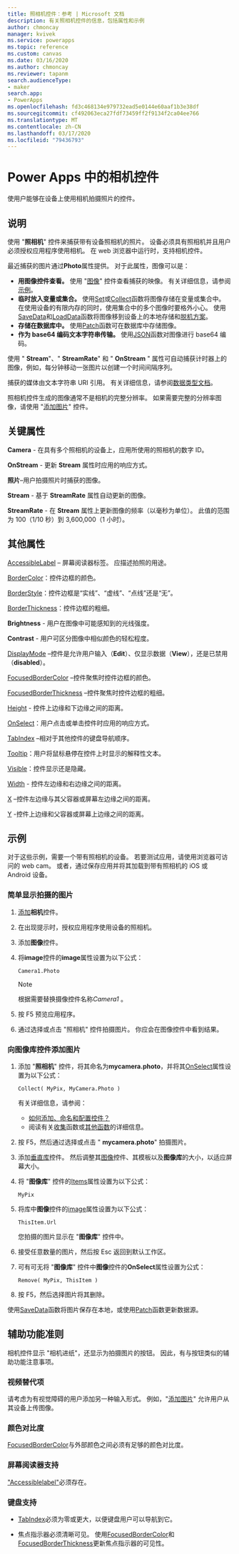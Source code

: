 ```yaml
---
title: 照相机控件：参考 | Microsoft 文档
description: 有关照相机控件的信息，包括属性和示例
author: chmoncay
manager: kvivek
ms.service: powerapps
ms.topic: reference
ms.custom: canvas
ms.date: 03/16/2020
ms.author: chmoncay
ms.reviewer: tapanm
search.audienceType:
- maker
search.app:
- PowerApps
ms.openlocfilehash: fd3c468134e979732ead5e0144e60aaf1b3e38df
ms.sourcegitcommit: cf492063eca27fdf73459ff2f9134f2ca04ee766
ms.translationtype: MT
ms.contentlocale: zh-CN
ms.lasthandoff: 03/17/2020
ms.locfileid: "79436793"
---
```

# <a name="camera-control-in-power-apps"></a>Power Apps 中的相机控件

使用户能够在设备上使用相机拍摄照片的控件。

## <a name="description"></a>说明

使用 "**照相机**" 控件来捕获带有设备照相机的照片。  设备必须具有照相机并且用户必须授权应用程序使用相机。 在 web 浏览器中运行时，支持相机控件。

最近捕获的图片通过**Photo**属性提供。 对于此属性，图像可以是：

- **用图像控件查看。** 使用 "[图像](control-image.md)" 控件查看捕获的映像。 有关详细信息，请参阅[示例](#examples)。  
- **临时放入变量或集合。**  使用[Set](../functions/function-set.md)或[Collect](../functions/function-clear-collect-clearcollect.md)函数将图像存储在变量或集合中。  在使用设备的有限内存的同时，使用集合中的多个图像时要格外小心。 使用[SaveData](../functions/function-savedata-loaddata.md)和[LoadData](../functions/function-savedata-loaddata.md)函数将图像移到设备上的本地存储和[脱机方案](../offline-apps.md)。
- **存储在数据库中。**  使用[Patch](../functions/function-patch.md)函数可在数据库中存储图像。
- **作为 base64 编码文本字符串传输。**  使用[JSON](../functions/function-json.md)函数对图像进行 base64 编码。

使用 " **Stream**"、" **StreamRate**" 和 " **OnStream** " 属性可自动捕获计时器上的图像，例如，每分钟移动一张图片以创建一个时间间隔序列。

捕获的媒体由文本字符串 URI 引用。 有关详细信息，请参阅[数据类型文档](../functions/data-types.md#uris-for-images-and-other-media)。

照相机控件生成的图像通常不是相机的完整分辨率。 如果需要完整的分辨率图像，请使用 "[添加图片](control-add-picture.md)" 控件。

## <a name="key-properties"></a>关键属性

**Camera** - 在具有多个照相机的设备上，应用所使用的照相机的数字 ID。

**OnStream** - 更新 **Stream** 属性时应用的响应方式。

**照片**–用户拍摄照片时捕获的图像。 

**Stream** - 基于 **StreamRate** 属性自动更新的图像。

**StreamRate** - 在 **Stream** 属性上更新图像的频率（以毫秒为单位）。 此值的范围为 100（1/10 秒）到 3,600,000（1 小时）。

## <a name="additional-properties"></a>其他属性

[AccessibleLabel](properties-accessibility.md) – 屏幕阅读器标签。 应描述拍照的用途。

[BorderColor](properties-color-border.md)：控件边框的颜色。

[BorderStyle](properties-color-border.md)：控件边框是“实线”、“虚线”、“点线”还是“无”。

[BorderThickness](properties-color-border.md)：控件边框的粗细。

**Brightness** - 用户在图像中可能感知到的光线强度。

**Contrast** - 用户可区分图像中相似颜色的轻松程度。

[DisplayMode](properties-core.md) –控件是允许用户输入（**Edit**）、仅显示数据（**View**），还是已禁用（**disabled**）。

[FocusedBorderColor](properties-color-border.md) –控件聚焦时控件边框的颜色。

[FocusedBorderThickness](properties-color-border.md) –控件聚焦时控件边框的粗细。

[Height](properties-size-location.md) - 控件上边缘和下边缘之间的距离。

[OnSelect](properties-core.md)：用户点击或单击控件时应用的响应方式。

[TabIndex](properties-accessibility.md) –相对于其他控件的键盘导航顺序。

[Tooltip](properties-core.md)：用户将鼠标悬停在控件上时显示的解释性文本。

[Visible](properties-core.md)：控件显示还是隐藏。

[Width](properties-size-location.md) - 控件左边缘和右边缘之间的距离。

[X](properties-size-location.md) –控件左边缘与其父容器或屏幕左边缘之间的距离。

[Y](properties-size-location.md) -控件上边缘和父容器或屏幕上边缘之间的距离。

## <a name="examples"></a>示例

对于这些示例，需要一个带有照相机的设备。 若要测试应用，请使用浏览器可访问的 web cam。 或者，通过保存应用并将其加载到带有照相机的 iOS 或 Android 设备。

### <a name="simple-display-of-a-captured-picture"></a>简单显示拍摄的图片

1. [添加](../add-configure-controls.md)**相机**控件。

1. 在出现提示时，授权应用程序使用设备的照相机。

1. 添加**图像**控件。

1. 将**image**控件的**image**属性设置为以下公式：

    ```powerapps-dot
    Camera1.Photo
    ```

    > [!NOTE]
    > 根据需要替换摄像控件名称*Camera1* 。

1. 按 F5 预览应用程序。

1. 通过选择或点击 "照相机" 控件拍摄图片。  你应会在图像控件中看到结果。

### <a name="add-pictures-to-an-image-gallery-control"></a>向图像库控件添加图片

1. 添加 "**照相机**" 控件，将其命名为**mycamera.photo**，并将其[OnSelect](properties-core.md)属性设置为以下公式：

    ```powerapps-dot
    Collect( MyPix, MyCamera.Photo )
    ```

    有关详细信息，请参阅：

    - [如何添加、命名和配置控件？](../add-configure-controls.md)
    - 阅读有关[收集](../functions/function-clear-collect-clearcollect.md)函数或[其他函数](../formula-reference.md)的详细信息。

1. 按 F5，然后通过选择或点击 " **mycamera.photo**" 拍摄图片。

1. 添加[垂直库](control-gallery.md)控件。 然后调整其[图像](control-image.md)控件、其模板以及**图像库**的大小，以适应屏幕大小。

1. 将 "**图像库**" 控件的[Items](properties-core.md)属性设置为以下公式：
 
    ```powerapps-dot
    MyPix
    ```

1. 将库中**图像**控件的[image](properties-visual.md)属性设置为以下公式：

    ```powerapps-dot   
    ThisItem.Url
    ```

    您拍摄的图片显示在 "**图像库**" 控件中。

1. 接受任意数量的图片，然后按 Esc 返回到默认工作区。

1. 可有可无将 "**图像库**" 控件中**图像**控件的**OnSelect**属性设置为公式：

    ```powerapps-dot
    Remove( MyPix, ThisItem )
    ```

1. 按 F5，然后选择图片将其删除。

使用[SaveData](../functions/function-savedata-loaddata.md)函数将图片保存在本地，或使用[Patch](../functions/function-patch.md)函数更新数据源。

## <a name="accessibility-guidelines"></a>辅助功能准则

相机控件显示 "相机进纸"，还显示为拍摄图片的按钮。 因此，有与按钮类似的辅助功能注意事项。

### <a name="video-alternatives"></a>视频替代项

请考虑为有视觉障碍的用户添加另一种输入形式。 例如，"[添加图片](control-add-picture.md)" 允许用户从其设备上传图像。

### <a name="color-contrast"></a>颜色对比度

[FocusedBorderColor](properties-color-border.md)与外部颜色之间必须有足够的颜色对比度。

### <a name="screen-reader-support"></a>屏幕阅读器支持

["Accessiblelabel"](properties-accessibility.md)必须存在。

### <a name="keyboard-support"></a>键盘支持

- [TabIndex](properties-accessibility.md)必须为零或更大，以便键盘用户可以导航到它。

- 焦点指示器必须清晰可见。 使用[FocusedBorderColor](properties-color-border.md)和[FocusedBorderThickness](properties-color-border.md)更新焦点指示器的可见性。
